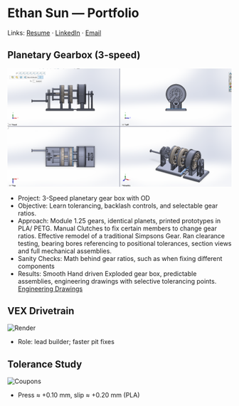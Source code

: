 # Ethan Sun — Portfolio

Links: [Resume](pdf/resume.pdf) · [LinkedIn](https://linkedin.com/in/ethsun-ubc882) · [Email](mailto:EthanSun882@gmail.com)

## Planetary Gearbox (3-speed)
![Exploded](images/Quad_View.png)
- Project: 3-Speed planetary gear box with OD
- Objective: Learn tolerancing, backlash controls, and selectable gear ratios. 
- Approach: Module 1.25 gears, identical planets, printed prototypes in PLA/ PETG. Manual Clutches to fix certain members to change gear ratios. Effective remodel of a traditional Simpsons Gear. Ran clearance testing, bearing bores referencing to positional tolerances, section views and full mechanical assemblies. 
- Sanity Checks: Math behind gear ratios, such as when fixing different components 
- Results: Smooth Hand driven Exploded gear box, predictable assemblies, engineering drawings with selective tolerancing points. 
  [Engineering Drawings](images/Input_Support.png)

## VEX Drivetrain
![Render](images/vex_drive.jpg)
- Role: lead builder; faster pit fixes

## Tolerance Study
![Coupons](images/tolerance_coupons.jpg)
- Press ≈ +0.10 mm, slip ≈ +0.20 mm (PLA)
